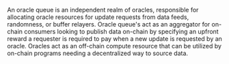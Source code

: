 An oracle queue is an independent realm of oracles, responsible for allocating
oracle resources for update requests from data feeds, randomness, or buffer
relayers. Oracle queue's act as an aggregator for on-chain consumers looking to
publish data on-chain by specifying an upfront reward a requester is required to
pay when a new update is requested by an oracle. Oracles act as an off-chain
compute resource that can be utilized by on-chain programs needing a
decentralized way to source data.